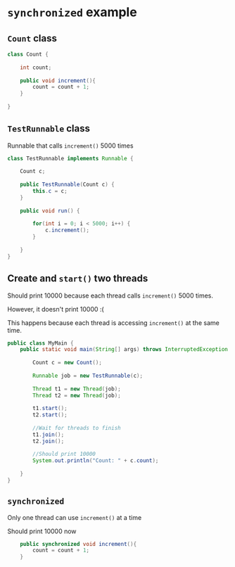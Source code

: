# `synchronized` example

## `Count` class

```java
class Count {
    
    int count;
    
    public void increment(){
        count = count + 1;
    }
    
}
```

## `TestRunnable` class
Runnable that calls `increment()` 5000 times

```java
class TestRunnable implements Runnable {
    
    Count c;
    
    public TestRunnable(Count c) {
        this.c = c;
    }
    
    public void run() {
    
        for(int i = 0; i < 5000; i++) {
            c.increment();
        }
    
    }
}
```

## Create and `start()` two threads
Should print 10000 because each thread calls `increment()` 5000 times.  

However, it doesn't print 10000 :(

This happens because each thread is accessing `increment()` at the same time.

```java
public class MyMain {
    public static void main(String[] args) throws InterruptedException {
    
        Count c = new Count();
    
        Runnable job = new TestRunnable(c);
    
        Thread t1 = new Thread(job);
        Thread t2 = new Thread(job);
    
        t1.start();
        t2.start();
    
        //Wait for threads to finish
        t1.join();
        t2.join();
    
        //Should print 10000
        System.out.println("Count: " + c.count);
    
    }
}
```

## `synchronized`
Only one thread can use `increment()` at a time

Should print 10000 now

```java
    public synchronized void increment(){
        count = count + 1;
    }
```
